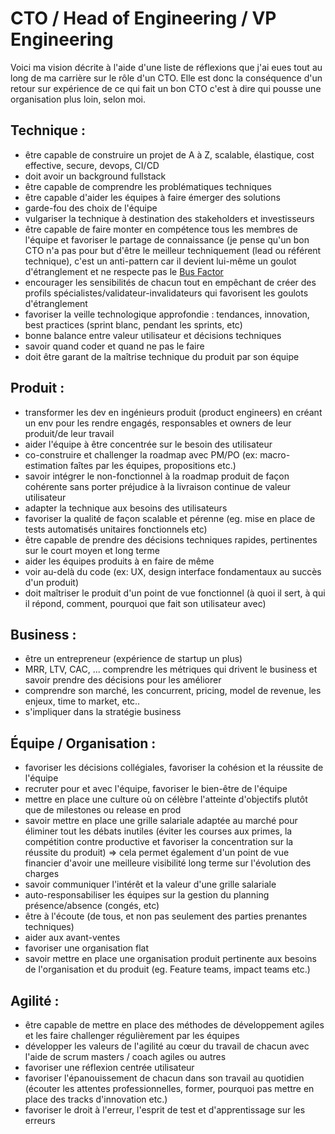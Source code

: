 # CTO / Head of Engineering / VP Engineering

Voici ma vision décrite à l'aide d'une liste de réflexions que j'ai eues tout au long de ma carrière sur le rôle d'un CTO.
Elle est donc la conséquence d'un retour sur expérience de ce qui fait un bon CTO c'est à dire qui pousse une organisation plus loin, selon moi.

## Technique :

* être capable de construire un projet de A à Z, scalable, élastique, cost effective, secure, devops, CI/CD
* doit avoir un background fullstack
* être capable de comprendre les problématiques techniques
* être capable d'aider les équipes à faire émerger des solutions
* garde-fou des choix de l'équipe
* vulgariser la technique à destination des stakeholders et investisseurs
* être capable de faire monter en compétence tous les membres de l'équipe et favoriser le partage de connaissance (je pense qu'un bon CTO n'a pas pour but d'être le meilleur techniquement (lead ou référent technique), c'est un anti-pattern car il devient lui-même un goulot d'étranglement et ne respecte pas le [Bus Factor](https://fr.wikipedia.org/wiki/Facteur_d%27autobus)
* encourager les sensibilités de chacun tout en empêchant de créer des profils spécialistes/validateur-invalidateurs qui favorisent les goulots d'étranglement
* favoriser la veille technologique approfondie : tendances, innovation, best practices (sprint blanc, pendant les sprints, etc)
* bonne balance entre valeur utilisateur et décisions techniques
* savoir quand coder et quand ne pas le faire
* doit être garant de la maîtrise technique du produit par son équipe

## Produit :

* transformer les dev en ingénieurs produit (product engineers) en créant un env pour les rendre engagés, responsables et owners de leur produit/de leur travail
* aider l'équipe à être concentrée sur le besoin des utilisateur
* co-construire et challenger la roadmap avec PM/PO (ex: macro-estimation faîtes par les équipes, propositions etc.)
* savoir intégrer le non-fonctionnel à la roadmap produit de façon cohérente sans porter préjudice à la livraison continue de valeur utilisateur
* adapter la technique aux besoins des utilisateurs
* favoriser la qualité de façon scalable et pérenne (eg. mise en place de tests automatisés unitaires fonctionnels etc)
* être capable de prendre des décisions techniques rapides, pertinentes sur le court moyen et long terme
* aider les équipes produits à en faire de même
* voir au-delà du code (ex: UX, design interface fondamentaux au succès d'un produit)
* doit maîtriser le produit d'un point de vue fonctionnel (à quoi il sert, à qui il répond, comment, pourquoi que fait son utilisateur avec)

## Business :

* être un entrepreneur (expérience de startup un plus)
* MRR, LTV, CAC, ... comprendre les métriques qui drivent le business et savoir prendre des décisions pour les améliorer
* comprendre son marché, les concurrent, pricing, model de revenue, les enjeux, time to market, etc..
* s'impliquer dans la stratégie business

## Équipe / Organisation :

* favoriser les décisions collégiales, favoriser la cohésion et la réussite de l'équipe
* recruter pour et avec l'équipe, favoriser le bien-être de l'équipe
* mettre en place une culture où on célèbre l'atteinte d'objectifs plutôt que de milestones ou release en prod
* savoir mettre en place une grille salariale adaptée au marché pour éliminer tout les débats inutiles (éviter les courses aux primes, la compétition contre productive et favoriser la concentration sur la réussite du produit) => cela permet également d'un point de vue financier d'avoir une meilleure visibilité long terme sur l'évolution des charges
* savoir communiquer l'intérêt et la valeur d'une grille salariale
* auto-responsabiliser les équipes sur la gestion du planning présence/absence (congés, etc)
* être à l'écoute (de tous, et non pas seulement des parties prenantes techniques)
* aider aux avant-ventes
* favoriser une organisation flat
* savoir mettre en place une organisation produit pertinente aux besoins de l'organisation et du produit (eg. Feature teams, impact teams etc.)

## Agilité :

* être capable de mettre en place des méthodes de développement agiles et les faire challenger régulièrement par les équipes
* développer les valeurs de l'agilité au cœur du travail de chacun avec l'aide de scrum masters / coach agiles ou autres
* favoriser une réflexion centrée utilisateur
* favoriser l'épanouissement de chacun dans son travail au quotidien (écouter les attentes professionnelles, former, pourquoi pas mettre en place des tracks d'innovation etc.)
* favoriser le droit à l'erreur, l'esprit de test et d'apprentissage sur les erreurs
